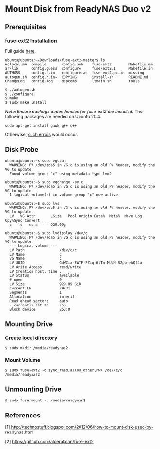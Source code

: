 # Mount Disk from ReadyNAS Duo v2

## Prerequisites

### fuse-ext2 Installation
Full guide [here](https://github.com/alperakcan/fuse-ext2).
```
ubuntu@ubuntu:~/Downloads/fuse-ext2-master$ ls
aclocal.m4  compile       config.sub    fuse-ext2        Makefile.am
ar-lib      config.guess  configure     fuse-ext2.1      Makefile.in
AUTHORS     config.h.in   configure.ac  fuse-ext2.pc.in  missing
autogen.sh  config.h.in~  COPYING       install-sh       README.md
ChangeLog   config.log    depcomp       ltmain.sh        tools

$ ./autogen.sh
$ ./configure
$ make
$ sudo make install
```

*Note: Ensure package dependencies for fuse-ext2 are installed.* The following packages are needed on Ubuntu 20.4.
```
sudo apt-get install gawk g++ c++
```
Otherwise, [such errors](https://github.com/amosyou/readynas2/blob/main/fuse-ext2.md) would occur.


## Disk Probe
```
ubuntu@ubuntu:~$ sudo vgscan
  WARNING: PV /dev/sda5 in VG c is using an old PV header, modify the VG to update.
  Found volume group "c" using metadata type lvm2

ubuntu@ubuntu:~$ sudo vgchange -ay c
  WARNING: PV /dev/sda5 in VG c is using an old PV header, modify the VG to update.
  1 logical volume(s) in volume group "c" now active

ubuntu@ubuntu:~$ sudo lvs
  WARNING: PV /dev/sda5 in VG c is using an old PV header, modify the VG to update.
  LV   VG Attr       LSize   Pool Origin Data%  Meta%  Move Log Cpy%Sync Convert
  c    c  -wi-a----- 929.09g                                                    

ubuntu@ubuntu:~$ sudo lvdisplay /dev/c
  WARNING: PV /dev/sda5 in VG c is using an old PV header, modify the VG to update.
  --- Logical volume ---
  LV Path                /dev/c/c
  LV Name                c
  VG Name                c
  LV UUID                GdWCix-EWTF-FZiq-6lTn-MUpN-SZpo-eAQf4u
  LV Write Access        read/write
  LV Creation host, time , 
  LV Status              available
  # open                 0
  LV Size                929.09 GiB
  Current LE             29731
  Segments               1
  Allocation             inherit
  Read ahead sectors     auto
  - currently set to     256
  Block device           253:0
```


## Mounting Drive

### Create local directory
```
$ sudo mkdir /media/readynas2
```

### Mount Volume
```
$ sudo fuse-ext2 -o sync_read,allow_other,rw+ /dev/c/c /media/readynas2
```


## Unmounting Drive
```
$ sudo fusermount -u /media/readynas2
```


## References

[1] http://technostuff.blogspot.com/2012/06/how-to-mount-disk-used-by-readynas.html

[2] https://github.com/alperakcan/fuse-ext2

